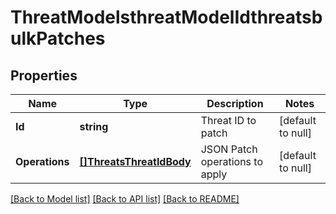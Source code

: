 # ThreatModelsthreatModelIdthreatsbulkPatches

## Properties
Name | Type | Description | Notes
------------ | ------------- | ------------- | -------------
**Id** | **string** | Threat ID to patch | [default to null]
**Operations** | [**[]ThreatsThreatIdBody**](threats_threat_id_body.md) | JSON Patch operations to apply | [default to null]

[[Back to Model list]](../README.md#documentation-for-models) [[Back to API list]](../README.md#documentation-for-api-endpoints) [[Back to README]](../README.md)

